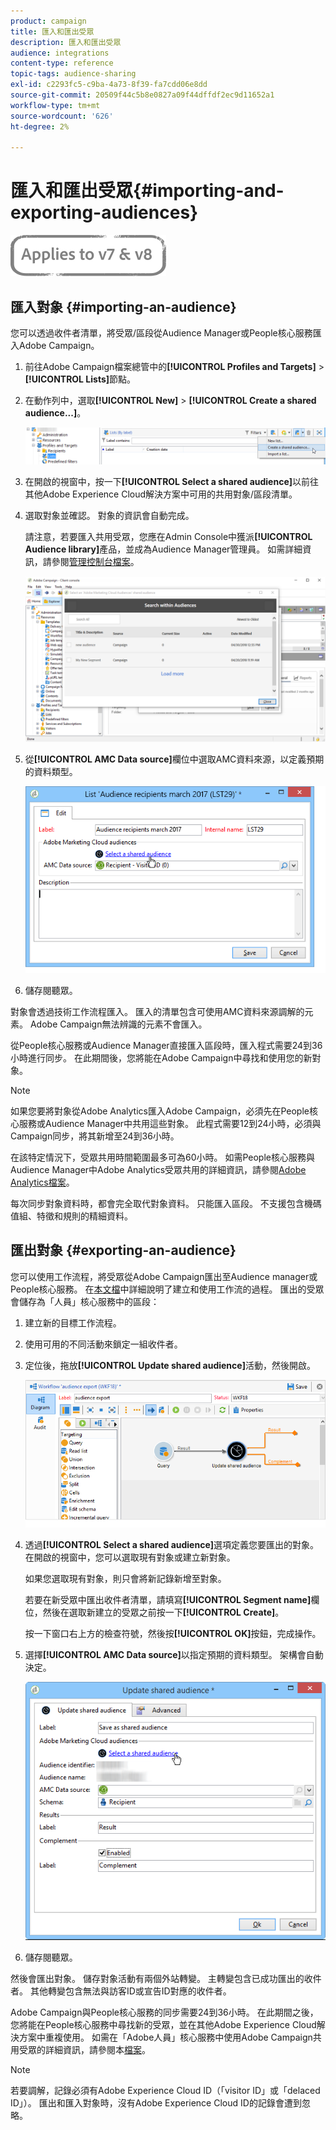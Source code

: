 ```yaml
---
product: campaign
title: 匯入和匯出受眾
description: 匯入和匯出受眾
audience: integrations
content-type: reference
topic-tags: audience-sharing
exl-id: c2293fc5-c9ba-4a73-8f39-fa7cdd06e8dd
source-git-commit: 20509f44c5b8e0827a09f44dffdf2ec9d11652a1
workflow-type: tm+mt
source-wordcount: '626'
ht-degree: 2%

---
```


# 匯入和匯出受眾{#importing-and-exporting-audiences}

![](../../assets/common.svg)

## 匯入對象 {#importing-an-audience}

您可以透過收件者清單，將受眾/區段從Audience Manager或People核心服務匯入Adobe Campaign。

1. 前往Adobe Campaign檔案總管中的&#x200B;**[!UICONTROL Profiles and Targets]** > **[!UICONTROL Lists]**&#x200B;節點。
1. 在動作列中，選取&#x200B;**[!UICONTROL New]** > **[!UICONTROL Create a shared audience...]**。

   ![](assets/aam_import_audience.png)

1. 在開啟的視窗中，按一下&#x200B;**[!UICONTROL Select a shared audience]**&#x200B;以前往其他Adobe Experience Cloud解決方案中可用的共用對象/區段清單。
1. 選取對象並確認。 對象的資訊會自動完成。

   請注意，若要匯入共用受眾，您應在Admin Console中獲派&#x200B;**[!UICONTROL Audience library]**&#x200B;產品，並成為Audience Manager管理員。 如需詳細資訊，請參閱[管理控制台檔案](https://helpx.adobe.com/tw/enterprise/managing/user-guide.html)。

   ![](assets/aam_import_audience_3.png)

1. 從&#x200B;**[!UICONTROL AMC Data source]**&#x200B;欄位中選取AMC資料來源，以定義預期的資料類型。

   ![](assets/aam_import_audience_2.png)

1. 儲存閱聽眾。

對象會透過技術工作流程匯入。 匯入的清單包含可使用AMC資料來源調解的元素。 Adobe Campaign無法辨識的元素不會匯入。

從People核心服務或Audience Manager直接匯入區段時，匯入程式需要24到36小時進行同步。 在此期間後，您將能在Adobe Campaign中尋找和使用您的新對象。

>[!NOTE]
>
>如果您要將對象從Adobe Analytics匯入Adobe Campaign，必須先在People核心服務或Audience Manager中共用這些對象。 此程式需要12到24小時，必須與Campaign同步，將其新增至24到36小時。
>
>在該特定情況下，受眾共用時間範圍最多可為60小時。 如需People核心服務與Audience Manager中Adobe Analytics受眾共用的詳細資訊，請參閱[Adobe Analytics檔案](https://experienceleague.adobe.com/docs/analytics/components/segmentation/segmentation-workflow/seg-publish.html)。

每次同步對象資料時，都會完全取代對象資料。 只能匯入區段。 不支援包含機碼值組、特徵和規則的精細資料。

## 匯出對象 {#exporting-an-audience}

您可以使用工作流程，將受眾從Adobe Campaign匯出至Audience manager或People核心服務。 在[本文檔](../../workflow/using/building-a-workflow.md)中詳細說明了建立和使用工作流的過程。 匯出的受眾會儲存為「人員」核心服務中的區段：

1. 建立新的目標工作流程。
1. 使用可用的不同活動來鎖定一組收件者。
1. 定位後，拖放&#x200B;**[!UICONTROL Update shared audience]**&#x200B;活動，然後開啟。

   ![](assets/aam_export_example.png)

1. 透過&#x200B;**[!UICONTROL Select a shared audience]**&#x200B;選項定義您要匯出的對象。 在開啟的視窗中，您可以選取現有對象或建立新對象。

   如果您選取現有對象，則只會將新記錄新增至對象。

   若要在新受眾中匯出收件者清單，請填寫&#x200B;**[!UICONTROL Segment name]**&#x200B;欄位，然後在選取新建立的受眾之前按一下&#x200B;**[!UICONTROL Create]**。

   按一下窗口右上方的檢查符號，然後按&#x200B;**[!UICONTROL OK]**&#x200B;按鈕，完成操作。

1. 選擇&#x200B;**[!UICONTROL AMC Data source]**&#x200B;以指定預期的資料類型。 架構會自動決定。

   ![](assets/aam_export_audience_activity.png)

1. 儲存閱聽眾。

然後會匯出對象。 儲存對象活動有兩個外站轉變。 主轉變包含已成功匯出的收件者。 其他轉變包含無法與訪客ID或宣告ID對應的收件者。

Adobe Campaign與People核心服務的同步需要24到36小時。 在此期間之後，您將能在People核心服務中尋找新的受眾，並在其他Adobe Experience Cloud解決方案中重複使用。 如需在「Adobe人員」核心服務中使用Adobe Campaign共用受眾的詳細資訊，請參閱本[檔案](https://experienceleague.adobe.com/docs/core-services/interface/audiences/t-audience-create.html)。

>[!NOTE]
>
>若要調解，記錄必須有Adobe Experience Cloud ID（「visitor ID」或「delaced ID」）。 匯出和匯入對象時，沒有Adobe Experience Cloud ID的記錄會遭到忽略。
